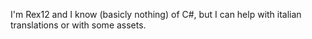 I'm Rex12 and I know (basicly nothing) of C#, but I can help with italian translations or with some assets.

<!---
Rexuser12/Rexuser12 is a ✨ special ✨ repository because its `README.md` (this file) appears on your GitHub profile.
You can click the Preview link to take a look at your changes.
--->
